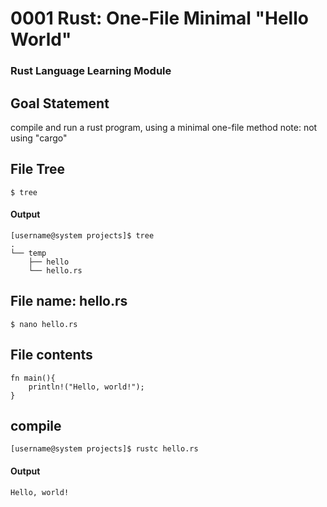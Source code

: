 # 0001 Rust: One-File Minimal "Hello World"
### Rust Language Learning Module

## Goal Statement
compile and run a rust program, using a minimal one-file method
note: not using "cargo"

## File Tree
```
$ tree
```
#### Output
```
[username@system projects]$ tree
.
└── temp
    ├── hello
    └── hello.rs

```

## File name: hello.rs
```
$ nano hello.rs
```
## File contents
```
fn main(){
    println!("Hello, world!");
}
```

## compile
```
[username@system projects]$ rustc hello.rs

```
#### Output
```
Hello, world!
```


